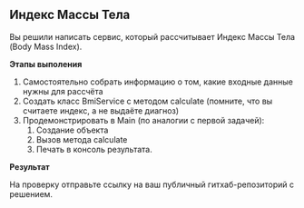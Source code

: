 ## Индекс Массы Тела

Вы решили написать сервис, который рассчитывает Индекс Массы Тела (Body Mass Index).

**Этапы выполения**

1. Самостоятельно собрать информацию о том, какие входные данные нужны для рассчёта
2. Создать класс BmiService с методом calculate (помните, что вы считаете индекс, а не выдаёте диагноз)
3. Продемонстрировать в Main (по аналогии с первой задачей):
   1. Создание объекта
   2. Вызов метода calculate
   3. Печать в консоль результата.

**Результат**

На проверку отправьте ссылку на ваш публичный гитхаб-репозиторий с решением.